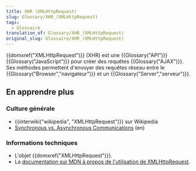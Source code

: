 ```yaml
---
title: XHR (XMLHttpRequest)
slug: Glossary/XHR_(XMLHttpRequest)
tags:
  - Glossaire
translation_of: Glossary/XHR_(XMLHttpRequest)
original_slug: Glossaire/XHR_(XMLHttpRequest)
---
```

{{domxref("XMLHttpRequest")}} (XHR) est une {{Glossary("API")}} {{Glossary("JavaScript")}} pour créer des requêtes {{Glossary("AJAX")}}. Ses méthodes permettent d'envoyer des requêtes réseau entre le {{Glossary("Browser","navigateur")}} et un {{Glossary("Server","serveur")}}.

## En apprendre plus

### Culture générale

- {{interwiki("wikipedia", "XMLHttpRequest")}} sur Wikipedia
- [Synchronous vs. Asynchronous Communications](http://peoplesofttutorial.com/difference-between-synchronous-and-asynchronous-messaging/) (en)

### Informations techniques

- L'objet {{domxref("XMLHttpRequest")}}.
- La [documentation sur MDN à propos de l'utilisation de XMLHttpRequest](/fr/docs/Web/API/XMLHttpRequest/Utiliser_XMLHttpRequest).

